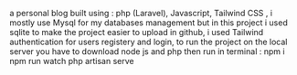 a personal blog built using :
php (Laravel),
Javascript,
Tailwind CSS ,
i mostly use Mysql for my databases management but in this project i used sqlite to make the project easier to upload in github,
i used Tailwind authentication for users registery and login,
to run the project on the local server you have to download node js and php then run in terminal :
npm i 
npm run watch
php artisan serve
